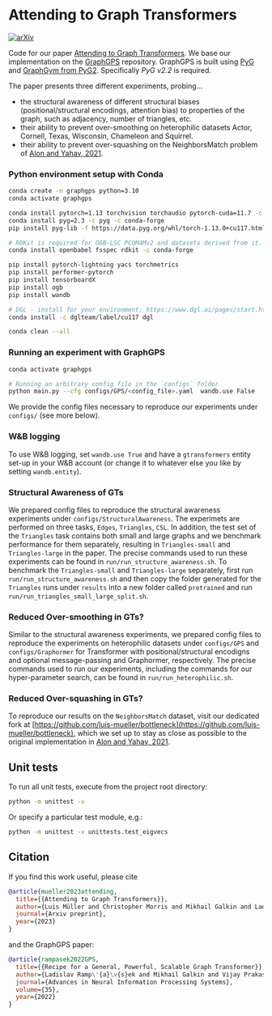 # Attending to Graph Transformers

[![arXiv](https://img.shields.io/badge/arXiv-2302.04181-b31b1b.svg)](https://arxiv.org/abs/2302.04181)

Code for our paper [Attending to Graph Transformers](https://arxiv.org/abs/2302.04181). We base our implementation on the [GraphGPS](https://github.com/rampasek/GraphGPS) repository.
GraphGPS is built using [PyG](https://www.pyg.org/) and [GraphGym from PyG2](https://pytorch-geometric.readthedocs.io/en/2.0.0/notes/graphgym.html). Specifically *PyG v2.2* is required.

The paper presents three different experiments, probing...

- the structural awareness of different structural biases (positional/structural encodings, attention bias) to properties of the graph, such as adjacency, number of triangles, etc.
- their ability to prevent over-smoothing on heterophilic datasets Actor, Cornell, Texas, Wisconsin, Chameleon and Squirrel.
- their ability to prevent over-squashing on the NeighborsMatch problem of [Alon and Yahav, 2021](https://arxiv.org/abs/2006.05205).


### Python environment setup with Conda

```bash
conda create -n graphgps python=3.10
conda activate graphgps

conda install pytorch=1.13 torchvision torchaudio pytorch-cuda=11.7 -c pytorch -c nvidia
conda install pyg=2.3 -c pyg -c conda-forge
pip install pyg-lib -f https://data.pyg.org/whl/torch-1.13.0+cu117.html

# RDKit is required for OGB-LSC PCQM4Mv2 and datasets derived from it.  
conda install openbabel fsspec rdkit -c conda-forge

pip install pytorch-lightning yacs torchmetrics
pip install performer-pytorch
pip install tensorboardX
pip install ogb
pip install wandb

# DGL - install for your environment: https://www.dgl.ai/pages/start.html, e.g.,
conda install -c dglteam/label/cu117 dgl 

conda clean --all
```

### Running an experiment with GraphGPS
```bash
conda activate graphgps

# Running an arbitrary config file in the `configs` folder
python main.py --cfg configs/GPS/<config_file>.yaml  wandb.use False
```
We provide the config files necessary to reproduce our experiments under `configs/` (see more below).

### W&B logging
To use W&B logging, set `wandb.use True` and have a `gtransformers` entity set-up in your W&B account (or change it to whatever else you like by setting `wandb.entity`).

### Structural Awareness of GTs
We prepared config files to reproduce the structural awareness experiments under `configs/StructuralAwareness`.
The experimets are performed on three tasks, `Edges`, `Triangles`, `CSL`. In addition, the test set of the `Triangles` task contains both small and large graphs and we benchmark performance for them separately, resulting in `Triangles-small` and `Triangles-large` in the paper. The precise commands used to run these experiments can be found in `run/run_structure_awareness.sh`. To benchmark the `Triangles-small` and `Triangles-large` separately, first run `run/run_structure_awareness.sh` and then copy the folder generated for the `Triangles` runs under `results` into a new folder called `pretrained` and run `run/run_triangles_small_large_split.sh`.

### Reduced Over-smoothing in GTs?
Similar to the structural awareness experiments, we prepared config files to reproduce the experiments on heterophilic datasets under `configs/GPS` and `configs/Graphormer` for Transformer with positional/structural encodigns and optional message-passing and Graphormer, respectively. The precise commands used to run our experiments, including the commands for our hyper-parameter search, can be found in `run/run_heterophilic.sh`.

### Reduced Over-squashing in GTs?
To reproduce our results on the `NeighborsMatch` dataset, visit our dedicated fork at [https://github.com/luis-mueller/bottleneck](https://github.com/luis-mueller/bottleneck), which we set up to stay as close as possible to the original implementation in [Alon and Yahav, 2021](https://arxiv.org/abs/2006.05205).


## Unit tests

To run all unit tests, execute from the project root directory:

```bash
python -m unittest -v
```

Or specify a particular test module, e.g.:

```bash
python -m unittest -v unittests.test_eigvecs
```

## Citation
If you find this work useful, please cite 

```bibtex
@article{mueller2023attending,
  title={{Attending to Graph Transformers}}, 
  author={Luis Müller and Christopher Morris and Mikhail Galkin and Ladislav Ramp\'{a}\v{s}ek},
  journal={Arxiv preprint},
  year={2023}
}
```

and the GraphGPS paper:
```bibtex
@article{rampasek2022GPS,
  title={{Recipe for a General, Powerful, Scalable Graph Transformer}}, 
  author={Ladislav Ramp\'{a}\v{s}ek and Mikhail Galkin and Vijay Prakash Dwivedi and Anh Tuan Luu and Guy Wolf and Dominique Beaini},
  journal={Advances in Neural Information Processing Systems},
  volume={35},
  year={2022}
}
```
